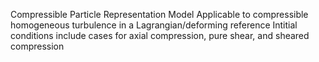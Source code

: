 Compressible Particle Representation Model
Applicable to compressible homogeneous turbulence in a Lagrangian/deforming reference
Intitial conditions include cases for axial compression, pure shear, and sheared compression
